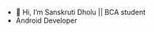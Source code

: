 - 👋 Hi, I’m Sanskruti Dholu || BCA student 
-  Android Developer
<!---
sanskrutidholu/sanskrutidholu is a ✨ special ✨ repository because its `README.md` (this file) appears on your GitHub profile.
You can click the Preview link to take a look at your changes.
--->
